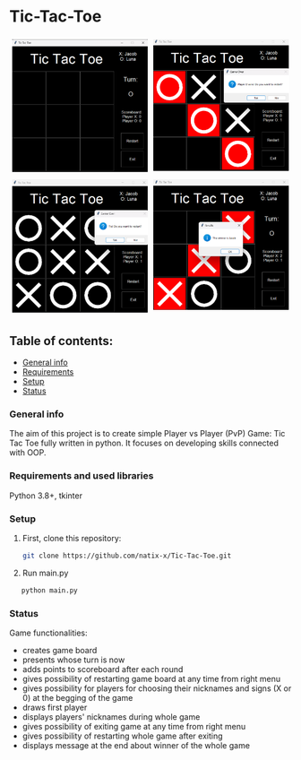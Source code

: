 # Tic-Tac-Toe
 <div style="display:flex; justify-content:center;">
  <div style="flex:50%; padding:5px;">
    <img src="screenshots/image_1.png" alt="My Image" width="400"/>
  </div>
  <div style="flex:50%; padding:5px;">
    <img src="screenshots/image_2.png" alt="My Image" width="400"/>
  </div>
</div>
<div style="display:flex; justify-content:center;">
  <div style="flex:50%; padding:5px;">
    <img src="screenshots/image_3.png" alt="My Image" width="400"/>
  </div>
  <div style="flex:50%; padding:5px;">
    <img src="screenshots/image_4.png" alt="My Image" width="400"/>
  </div>
</div>

## Table of contents: 
* [General info](#general-info)
* [Requirements](#requirements-and-used-libraries)
* [Setup](#setup)
* [Status](#setup)
### General info
The aim of this project is to create simple Player vs Player (PvP) Game: Tic Tac Toe fully written in python.
It focuses on developing skills connected with OOP.
### Requirements and used libraries
Python 3.8+, tkinter
### Setup
1. First, clone this repository:
   ```sh
   git clone https://github.com/natix-x/Tic-Tac-Toe.git
   ```
2. Run main.py
```sh
   python main.py
   ```
### Status
Game functionalities:
* creates game board 
* presents whose turn is now
* adds points to scoreboard after each round
* gives possibility of restarting game board at any time from right menu
* gives possibility for players for choosing their nicknames and signs (X or 0) at the begging of the game
* draws first player
* displays players' nicknames during whole game
* gives possibility of exiting game at any time from right menu
* gives possibility of restarting whole game after exiting
* displays message at the end about winner of the whole game

